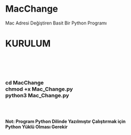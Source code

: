 # MacChange
Mac Adresi Değiştiren Basit Bir Python Programı
<h1> KURULUM<h1> <br/>
<h3> cd  MacChange <br/>
chmod +x  Mac_Change.py <br/>
python3  Mac_Change.py<h3> 

<br/> 
<h4> Not: Program Python Dilinde Yazılmıştır Çalıştırmak için <br/> Python Yüklü Olması Gerekir <h4>
